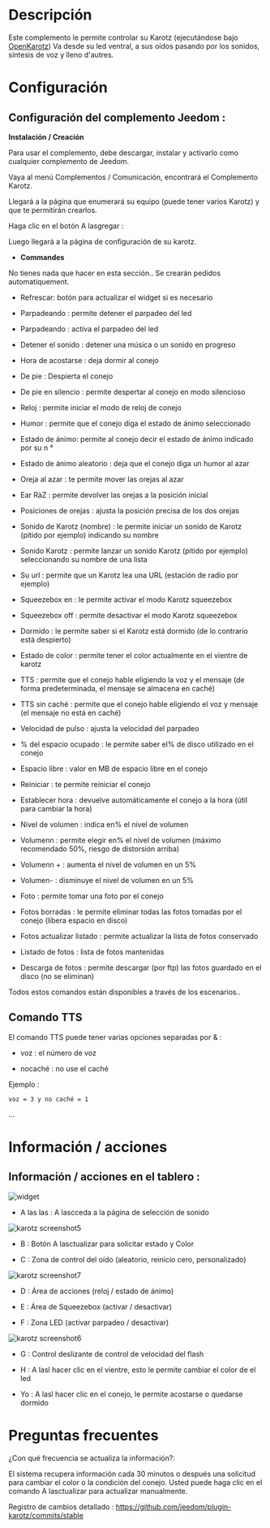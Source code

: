 Descripción 
===========

Este complemento le permite controlar su Karotz (ejecutándose bajo
[OpenKarotz](http://www.openkarotz.org/)) Va desde su led ventral, a
sus oídos pasando por los sonidos, síntesis de voz y lleno
d'autres.

Configuración 
=============

Configuración del complemento Jeedom : 
--------------------------------

**Instalación / Creación**

Para usar el complemento, debe descargar, instalar y
activarlo como cualquier complemento de Jeedom.

Vaya al menú Complementos / Comunicación, encontrará el
Complemento Karotz.

Llegará a la página que enumerará su equipo (puede
tener varios Karotz) y que te permitirán crearlos.

Haga clic en el botón A lasgregar :

Luego llegará a la página de configuración de su karotz.

-   **Commandes**

No tienes nada que hacer en esta sección.. Se crearán pedidos
automatiquement.

-   Refrescar: botón para actualizar el widget si es necesario

-   Parpadeando : permite detener el parpadeo del led

-   Parpadeando : activa el parpadeo del led

-   Detener el sonido : detener una música o un sonido en progreso

-   Hora de acostarse : deja dormir al conejo

-   De pie : Despierta el conejo

-   De pie en silencio : permite despertar al conejo en modo silencioso

-   Reloj : permite iniciar el modo de reloj de conejo

-   Humor : permite que el conejo diga el estado de ánimo seleccionado

-   Estado de ánimo: permite al conejo decir el estado de ánimo indicado por su
    n °

-   Estado de ánimo aleatorio : deja que el conejo diga un humor
    al azar

-   Oreja al azar : te permite mover las orejas
    al azar

-   Ear RàZ : permite devolver las orejas a la posición inicial

-   Posiciones de orejas : ajusta la posición precisa de los dos
    orejas

-   Sonido de Karotz (nombre) : le permite iniciar un sonido de Karotz (pitido
    por ejemplo) indicando su nombre

-   Sonido Karotz : permite lanzar un sonido Karotz (pitido por ejemplo)
    seleccionando su nombre de una lista

-   Su url : permite que un Karotz lea una URL (estación de radio
    por ejemplo)

-   Squeezebox en : le permite activar el modo Karotz squeezebox

-   Squeezebox off : permite desactivar el modo Karotz squeezebox

-   Dormido : le permite saber si el Karotz está dormido (de lo contrario
    está despierto)

-   Estado de color : permite tener el color actualmente en el
    vientre de karotz

-   TTS : permite que el conejo hable eligiendo la voz y el
    mensaje (de forma predeterminada, el mensaje se almacena en caché)

-   TTS sin caché : permite que el conejo hable eligiendo el
    voz y mensaje (el mensaje no está en caché)

-   Velocidad de pulso : ajusta la velocidad del parpadeo

-   % del espacio ocupado : le permite saber el% de disco utilizado en
    el conejo

-   Espacio libre : valor en MB de espacio libre en el conejo

-   Reiniciar : te permite reiniciar el conejo

-   Establecer hora : devuelve automáticamente el conejo a
    la hora (útil para cambiar la hora)

-   Nivel de volumen : indica en% el nivel de volumen

-   Volumenn : permite elegir en% el nivel de volumen (máximo recomendado
    50%, riesgo de distorsión arriba)

-   Volumenn + : aumenta el nivel de volumen en un 5%

-   Volumen- : disminuye el nivel de volumen en un 5%

-   Foto : permite tomar una foto por el conejo

-   Fotos borradas : le permite eliminar todas las fotos tomadas por el
    conejo (libera espacio en disco)

-   Fotos actualizar listado : permite actualizar la lista de fotos
    conservado

-   Listado de fotos : lista de fotos mantenidas

-   Descarga de fotos : permite descargar (por ftp) las fotos
    guardado en el disco (no se eliminan)

Todos estos comandos están disponibles a través de los escenarios..

Comando TTS 
------------

El comando TTS puede tener varias opciones separadas por & :

-   voz : el número de voz

-   nocaché : no use el caché

Ejemplo :

    voz = 3 y no caché = 1

...

Información / acciones 
========================

Información / acciones en el tablero : 
---------------------------------------

![widget](../images/widget.jpg)

-   A las las : A lascceda a la página de selección de sonido

![karotz screenshot5](../images/karotz_screenshot5.jpg)

-   B : Botón A lasctualizar para solicitar estado y
    Color

-   C : Zona de control del oído (aleatorio, reinicio
    cero, personalizado)

![karotz screenshot7](../images/karotz_screenshot7.jpg)

-   D : Área de acciones (reloj / estado de ánimo)

-   E : Área de Squeezebox (activar / desactivar)

-   F : Zona LED (activar parpadeo / desactivar)

![karotz screenshot6](../images/karotz_screenshot6.jpg)

-   G : Control deslizante de control de velocidad del flash

-   H : A lasl hacer clic en el vientre, esto le permite cambiar el color de
    el led

-   Yo : A lasl hacer clic en el conejo, le permite acostarse o
    quedarse dormido

Preguntas frecuentes 
===

¿Con qué frecuencia se actualiza la información?:   

 El sistema recupera información cada 30 minutos o después
    una solicitud para cambiar el color o la condición del conejo. Usted puede
    haga clic en el comando A lasctualizar para actualizar manualmente.

Registro de cambios detallado :
<https://github.com/jeedom/plugin-karotz/commits/stable>
